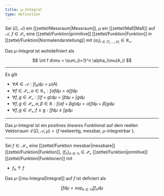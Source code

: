 ```yaml
---
title: μ-Integral
type: definition
---
```


Sei $(\Omega, \mathcal{A})$ ein [[zettel/Messraum|Messraum]], $\mu$ ein [[zettel/Maß|Maß]] auf $\mathcal{A}$, $f \in \mathcal{P}_+$ eine [[zettel/Funktion|primitive]] [[zettel/Funktion|Funktion]] in [[zettel/Funktion|Normalendarstellung]] mit $(\alpha_i)_{i \in \{ 1, \dots, n \}} \in \mathbb{R}_+$.

Das *$\mu$-Integral* ist wohldefiniert als

$$
	\int f d\mu = \sum_{i=1}^n \alpha_i\mu(A_i)
$$

---

Es gilt
- $\forall A \in \mathcal{A} : \int I_A d\mu = \mu(A)$
- $\forall f \in \mathcal{P}_+, \alpha \in \mathbb{R}_+ : \int \alpha f d\mu = \alpha \int f d\mu$
- $\forall f, g \in \mathcal{P}_+ : \int (f + g) d\mu = \int f d\mu + \int g d\mu$
- $\forall f, g \in \mathcal{P}_+, \alpha, \beta \in \mathbb{R} : \int (\alpha f + \beta g) d\mu = \alpha \int f d\mu + \beta \int g d\mu$
- $\forall f, g \in \mathcal{P}_+, f \le g : \int f d\mu \le \int g d\mu$

---

Das $\mu$-Integral ist ein *positives* *lineares* *Funktional* auf dem reellen Vektorraum $\mathcal{L}(\Omega, \mathcal{A}, \mu) = \{ f \text{ reelwertig, messbar, } \mu \text{-integreirbar } \}$.

---

Sei $f \in \mathcal{M}_+$ eine [[zettel/Funktion messbar|messbare]] [[zettel/Funktion|Funktion]], $(f_n)_{n \in \mathbb{N}} \in \mathcal{P}_+$ [[zettel/Funktion|primitive]] [[zettel/Funktion|Funktionen]] mit
- $f_n \uparrow f$

Das $\mu$-[[mu-Integral|Integral]] auf $f$ ist definiert als

$$
	\int f d\mu = \sup_{n \in \mathbb{N}} \int f_n d\mu
$$